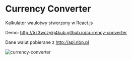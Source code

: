 # Currency Converter
Kalkulator waulotwy stworzony w React.js

Demo: http://5z3wczykj4kub.github.io/currency-converter

Dane walut pobierane z http://api.nbp.pl

![currency-converter](https://user-images.githubusercontent.com/81536724/118564000-d358d800-b76f-11eb-8575-8fff0cd0c4e2.gif)
